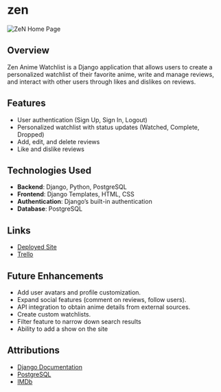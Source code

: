 # zen
![ZeN Home Page](https://i.postimg.cc/xTNzvWsh/Screen-Shot-2025-02-24-at-11-02-28-PM.png)

## Overview
Zen Anime Watchlist is a Django application that allows users to create a personalized watchlist of their favorite anime, write and manage reviews, and interact with other users through likes and dislikes on reviews. 

## Features
- User authentication (Sign Up, Sign In, Logout)  
- Personalized watchlist with status updates (Watched,  Complete, Dropped) 
- Add, edit, and delete reviews  
- Like and dislike reviews   

## Technologies Used
- **Backend**: Django, Python, PostgreSQL
- **Frontend**: Django Templates, HTML, CSS
- **Authentication**: Django’s built-in authentication
- **Database**: PostgreSQL

## Links
 - [Deployed Site](zen)
 - [Trello](https://trello.com/b/CyqegaRd/anime-watchlist)


## Future Enhancements 
- Add user avatars and profile customization.
- Expand social features (comment on reviews, follow users).
- API integration to obtain anime details from external sources.
- Create custom watchlists.
- Filter feature to narrow down search results
- Ability to add a show on the site



## Attributions
- [Django Documentation](https://docs.djangoproject.com/)
- [PostgreSQL](https://www.postgresql.org/)
- [IMDb](https://www.imdb.com/)